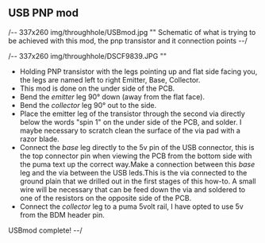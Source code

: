 ## USB PNP mod

/-- 337x260 img/throughhole/USBmod.jpg ""  Schematic of what is trying to be achieved with this mod, the pnp transistor and it connection points  --/

/-- 337x260 img/throughhole/DSCF9839.JPG "" 

- Holding PNP transistor with the legs pointing up and flat side facing you, the legs are named left to right Emitter, Base, Collector.
- This mod is done on the under side of the PCB.
- Bend the *emitter* leg 90&deg; down (away from the flat face).
- Bend the *collector* leg 90&deg; out to the side.
- Place the emitter leg of the transistor through the second via directly below the words "spin 1" on the under side of the PCB, and solder. I maybe necessary to scratch clean the surface of the via pad with a razor blade.
- Connect the *base* leg directly to the 5v pin of the USB connector, this is the top connector pin when viewing the PCB from the bottom side with the puma text up the correct way.Make a connection between this *base* leg and the via between the USB leds.This is the via connected to the ground plain that we drilled out in the first stages of this how-to. A small wire will be necessary that can be feed down the via and soldered to one of the resistors on the opposite side of the PCB.
- Connect the *collector* leg to a puma 5volt rail, I have opted to use 5v from the BDM header pin.

USBmod complete!
--/

